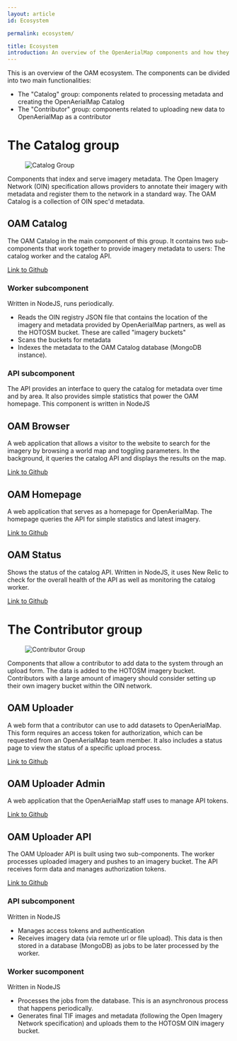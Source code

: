 ```yaml
---
layout: article
id: Ecosystem

permalink: ecosystem/

title: Ecosystem
introduction: An overview of the OpenAerialMap components and how they connect with each other.
---
```


This is an overview of the OAM ecosystem. The components can be divided into two main functionalities:

- The "Catalog" group: components related to processing metadata and creating the OpenAerialMap Catalog
- The "Contributor" group: components related to uploading new data to OpenAerialMap as a contributor


# The Catalog group
<figure class="align-center">
<img src="{{ site.baseurl }}/assets/graphics/content/ecosystem_oam_catalog.png" alt="Catalog Group" />
</figure>
Components that index and serve imagery metadata. The Open Imagery Network (OIN) specification allows providers to annotate their imagery with metadata and register them to the network in a standard way. The OAM Catalog is a collection of OIN spec'd metadata.

## OAM Catalog
The OAM Catalog in the main component of this group. It contains two sub-components that work together to provide imagery metadata to users: The catalog worker and the catalog API. 

[Link to Github](https://github.com/hotosm/oam-catalog) 

### Worker subcomponent
Written in NodeJS, runs periodically.

- Reads the OIN registry JSON file that contains the location of the imagery and metadata provided by OpenAerialMap partners, as well as the HOTOSM bucket. These are called "imagery buckets" 
- Scans the buckets for metadata
- Indexes the metadata to the OAM Catalog database (MongoDB instance).

### API subcomponent
The API provides an interface to query the catalog for metadata over time and by area. It also provides simple statistics that power the OAM homepage. This component is written in NodeJS

## OAM Browser
A web application that allows a visitor to the website to search for the imagery by browsing a world map and toggling parameters. In the background, it queries the catalog API and displays the results on the map.

[Link to Github](https://github.com/hotosm/oam-browser)

## OAM Homepage
A web application that serves as a homepage for OpenAerialMap. The homepage queries the API for simple statistics and latest imagery.  

[Link to Github](https://github.com/hotosm/openaerialmap.org)

## OAM Status
Shows the status of the catalog API. Written in NodeJS, it uses New Relic to check for the overall health of the API as well as monitoring the catalog worker.

[Link to Github](https://github.com/hotosm/oam-status)

# The Contributor group
<figure class="align-center">
<img src="{{ site.baseurl }}/assets/graphics/content/ecosystem_oam_uploader.png" alt="Contributor Group" />
</figure>

Components that allow a contributor to add data to the system through an upload form. The data is added to the HOTOSM imagery bucket. Contributors with a large amount of imagery should consider setting up their own imagery bucket within the OIN network.

## OAM Uploader
A web form that a contributor can use to add datasets to OpenAerialMap. This form requires an access token for authorization, which can be requested from an OpenAerialMap team member. It also includes a status page to view the status of a specific upload process.

[Link to Github](https://github.com/hotosm/oam-uploader)

## OAM Uploader Admin
A web application that the OpenAerialMap staff uses to manage API tokens.

[Link to Github](https://github.com/hotosm/oam-uploader-admin)

## OAM Uploader API
The OAM Uploader API is built using two sub-components. The worker processes uploaded imagery and pushes to an imagery bucket. The API receives form data and manages authorization tokens.

[Link to Github](https://github.com/hotosm/oam-uploader-api)

### API subcomponent
Written in NodeJS

- Manages access tokens and authentication
- Receives imagery data (via remote url or file upload). This data is then stored in a database (MongoDB) as jobs to be later processed by the worker.
  
### Worker sucomponent
Written in NodeJS

- Processes the jobs from the database. This is an asynchronous process that happens periodically.
- Generates final TIF images and metadata (following the Open Imagery Network specification) and uploads them to the HOTOSM OIN imagery bucket.